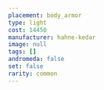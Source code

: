 ```yaml
---
placement: body_armor
type: light
cost: 14450
manufacturer: hahne-kedar
image: null
tags: []
andromeda: false
set: false
rarity: common
---
```

